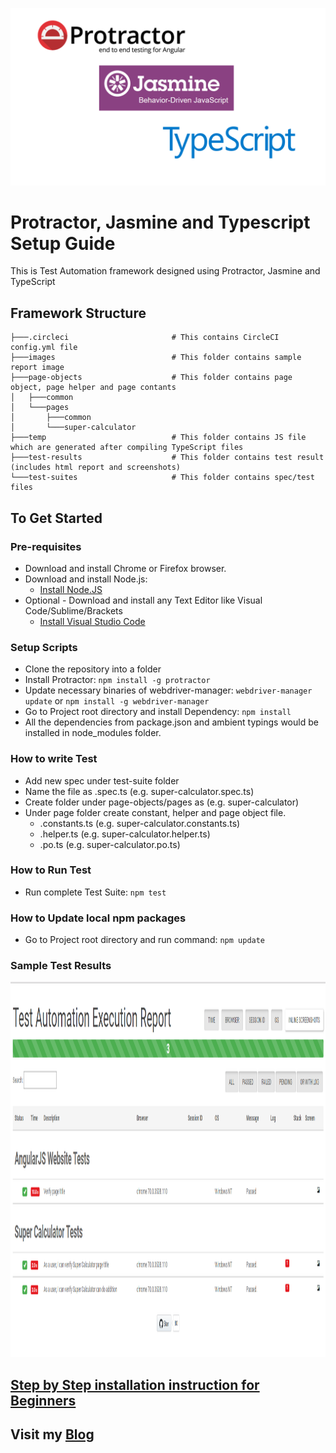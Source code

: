 ![Protractor, Jasmine and Typescript](./images/protractor-jasmine-typescript.png?raw=true "Protractor, Jasmine and Typescript")

# Protractor, Jasmine and Typescript Setup Guide
This is Test Automation framework designed using Protractor, Jasmine and TypeScript

## Framework Structure
```
├───.circleci                       # This contains CircleCI config.yml file
├───images                          # This folder contains sample report image
├───page-objects                    # This folder contains page object, page helper and page contants
│   ├───common
│   └───pages
│       ├───common
│       └───super-calculator
├───temp                            # This folder contains JS file which are generated after compiling TypeScript files
├───test-results                    # This folder contains test result (includes html report and screenshots)
└───test-suites                     # This folder contains spec/test files
```

## To Get Started

### Pre-requisites
* Download and install Chrome or Firefox browser.
* Download and install Node.js:
  * [Install Node.JS](https://qaloop.tk/blog/2018/11/23/install-node-js/ "Install Node.JS")
* Optional - Download and install any Text Editor like Visual Code/Sublime/Brackets
  * [Install Visual Studio Code](https://qaloop.tk/blog/2018/11/23/install-visual-studio-code/ "Install Visual Studio Code")


### Setup Scripts 
* Clone the repository into a folder
* Install Protractor: `npm install -g protractor`
* Update necessary binaries of webdriver-manager: `webdriver-manager update` or `npm install -g webdriver-manager`
* Go to Project root directory and install Dependency: `npm install`
* All the dependencies from package.json and ambient typings would be installed in node_modules folder.

### How to write Test
* Add new spec under test-suite folder
* Name the file as <testname>.spec.ts (e.g. super-calculator.spec.ts)
* Create folder under page-objects/pages as <page-name> (e.g. super-calculator)
* Under page folder create constant, helper and page object file.
    * <page-name>.constants.ts (e.g. super-calculator.constants.ts)
    * <page-name>.helper.ts (e.g. super-calculator.helper.ts)
    * <page-name>.po.ts (e.g. super-calculator.po.ts)

### How to Run Test
* Run complete Test Suite: `npm test`

### How to Update local npm packages
* Go to Project root directory and run command: `npm update`

### Sample Test Results
<p align="center">
<img src= "./images/test-results.png" width=800 height=600 alt="protractor-jasmine-typescript.png"/>
</p>


## [Step by Step installation instruction for Beginners](https://qaloop.tk/protractor/ "Step by Step installation instruction for Beginners")


## Visit my [Blog](https://qaloop.tk/blog/ "Blog")
